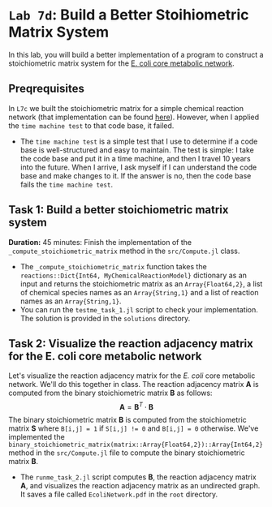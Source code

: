 # `Lab 7d`: Build a Better Stoihiometric Matrix System
In this lab, you will build a better implementation of a program to construct a stoichiometric matrix system for the [E. coli core metabolic network](https://pubmed.ncbi.nlm.nih.gov/26443778/).

## Preqrequisites
In `L7c` we built the stoichiometric matrix for a simple chemical reaction network (that implementation can be found [here](https://github.com/varnerlab/CHEME-4800-5800-Examples-AY-2024)). However, when I applied the `time machine test` to that code base, it failed. 
* The `time machine test` is a simple test that I use to determine if a code base is well-structured and easy to maintain. The test is simple: I take the code base and put it in a time machine, and then I travel 10 years into the future. When I arrive, I ask myself if I can understand the code base and make changes to it. If the answer is no, then the code base fails the `time machine test`.

## Task 1: Build a better stoichiometric matrix system
__Duration:__ 45 minutes: Finish the implementation of the `_compute_stoichiometric_matrix` method in the `src/Compute.jl` class. 
* The `_compute_stoichiometric_matrix` function takes the `reactions::Dict{Int64, MyChemicalReactionModel}` dictionary as an input and returns the stoichiometric matrix as an `Array{Float64,2}`, a list of chemical species names as an `Array{String,1}` and a list of reaction names as an `Array{String,1}`.
* You can run the `testme_task_1.jl` script to check your implementation. The solution is provided in the `solutions` directory.

## Task 2: Visualize the reaction adjacency matrix for the E. coli core metabolic network
Let's visualize the reaction adjacency matrix for the _E. coli_ core metabolic network. We'll do this together in class. 
The reaction adjacency matrix $\mathbf{A}$ is computed from the binary stoichiometric matrix $\mathbf{B}$ as follows:
$$
\mathbf{A} = \mathbf{B}^T\cdot\mathbf{B}
$$
The binary stoichiometric matrix $\mathbf{B}$ is computed from the stoichiometric matrix $\mathbf{S}$ where `B[i,j] = 1` if `S[i,j] != 0` and `B[i,j] = 0` otherwise. We've implemented the `binary_stoichiometric_matrix(matrix::Array{Float64,2})::Array{Int64,2}` method in the `src/Compute.jl` file to compute the binary stoichiometric matrix $\mathbf{B}$.
* The `runme_task_2.jl` script computes $\mathbf{B}$, the reaction adjacency matrix $\mathbf{A}$, and visualizes the reaction adjacency matrix as an undirected graph. It saves a file called `EcoliNetwork.pdf` in the `root` directory.